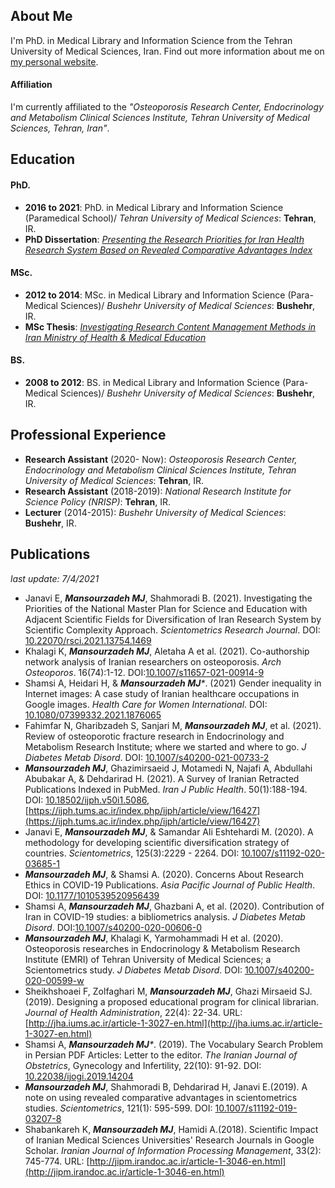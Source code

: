 ## About Me

I'm PhD. in Medical Library and Information Science from the Tehran University of Medical Sciences, Iran. Find out more information about me on [my personal website](http://www.mansourzadeh.ir).

#### Affiliation

I'm currently affiliated to the *"Osteoporosis Research Center, Endocrinology and Metabolism Clinical Sciences Institute, Tehran University of Medical Sciences, Tehran, Iran"*.

## Education
#### PhD.
- **2016 to 2021**: PhD. in Medical Library and Information Science (Paramedical School)/ *Tehran University of Medical Sciences*: **Tehran**, IR.
- **PhD Dissertation**: [*Presenting the Research Priorities for Iran Health Research System Based on Revealed Comparative Advantages Index*](https://www.researchgate.net/publication/349915543_Presenting_the_Research_Priorities_for_Iran_Health_Research_System_Based_on_Revealed_Comparative_Advantages_Index)

#### MSc.
- **2012 to 2014**: MSc. in Medical Library and Information Science (Para-Medical Sciences)/ *Bushehr University of Medical Sciences*: **Bushehr**, IR.
- **MSc Thesis**: [*Investigating Research Content Management Methods in Iran Ministry of Health & Medical Education*](https://www.researchgate.net/publication/317630397_Investigating_Research_Content_Management_Methods_in_Iran_Ministry_of_Health_Medical_Education)

#### BS.
- **2008 to 2012**: BS. in Medical Library and Information Science (Para-Medical Sciences)/ *Bushehr University of Medical Sciences*: **Bushehr**, IR.

## Professional Experience
- **Research Assistant** (2020- Now): *Osteoporosis Research Center, Endocrinology and Metabolism Clinical Sciences Institute, Tehran University of Medical Sciences*: **Tehran**, IR.
- **Research Assistant** (2018-2019): *National Research Institute for Science Policy (NRISP)*: **Tehran**, IR.
- **Lecturer** (2014-2015): *Bushehr University of Medical Sciences*: **Bushehr**, IR.


## Publications
*last update: 7/4/2021*
- Janavi E, _**Mansourzadeh MJ**_, Shahmoradi B. (2021). Investigating the Priorities of the National Master Plan for Science and Education with Adjacent Scientific Fields for Diversification of Iran Research System by Scientific Complexity Approach. *Scientometrics Research Journal*. DOI: [10.22070/rsci.2021.13754.1469](http://rsci.shahed.ac.ir/article_3281.html?lang=en)
- Khalagi K, _**Mansourzadeh MJ**_, Aletaha A et al. (2021). Co-authorship network analysis of Iranian researchers on osteoporosis. *Arch Osteoporos*. 16(74):1-12. DOI:[10.1007/s11657-021-00914-9](https://doi.org/10.1007/s11657-021-00914-9)
- Shamsi A, Heidari H, & _**Mansourzadeh MJ***_. (2021) Gender inequality in Internet images: A case study of Iranian healthcare occupations in Google images. *Health Care for Women International*.  DOI: [10.1080/07399332.2021.1876065](https://doi.org/10.1080/07399332.2021.1876065)
- Fahimfar N, Gharibzadeh S, Sanjari M, _**Mansourzadeh MJ**_, et al. (2021). Review of osteoporotic fracture research in Endocrinology and Metabolism Research Institute; where we started and where to go. *J Diabetes Metab Disord*. DOI: [10.1007/s40200-021-00733-2](https://doi.org/10.1007/s40200-021-00733-2)
- _**Mansourzadeh MJ**_, Ghazimirsaeid J, Motamedi N, Najafi A, Abdullahi Abubakar A, & Dehdarirad H. (2021). A Survey of Iranian Retracted Publications Indexed in PubMed. *Iran J Public Health*. 50(1):188-194. DOI: [10.18502/ijph.v50i1.5086](http://dx.doi.org/10.18502/ijph.v50i1.5086), [https://ijph.tums.ac.ir/index.php/ijph/article/view/16427](https://ijph.tums.ac.ir/index.php/ijph/article/view/16427)
- Janavi E, _**Mansourzadeh MJ**_, & Samandar Ali Eshtehardi M. (2020). A methodology for developing scientific diversification strategy of countries. *Scientometrics*, 125(3):2229 - 2264. DOI: [10.1007/s11192-020-03685-1](https://doi.org/10.1007/s11192-020-03685-1)
- _**Mansourzadeh MJ**_, & Shamsi A. (2020). Concerns About Research Ethics in COVID-19 Publications. *Asia Pacific Journal of Public Health*. DOI: [10.1177/1010539520956439](https://doi.org/10.1177/1010539520956439)
- Shamsi A, _**Mansourzadeh MJ**_, Ghazbani A, et al.  (2020). Contribution of Iran in COVID-19 studies: a bibliometrics analysis. *J Diabetes Metab Disord*. DOI:[10.1007/s40200-020-00606-0](https://doi.org/10.1007/s40200-020-00606-0)
- _**Mansourzadeh MJ**_, Khalagi K, Yarmohammadi H et al. (2020). Osteoporosis researches in Endocrinology & Metabolism Research Institute (EMRI) of Tehran University of Medical Sciences; a Scientometrics study. *J Diabetes Metab Disord*. DOI: [10.1007/s40200-020-00599-w](https://doi.org/10.1007/s40200-020-00599-w)
- Sheikhshoaei F, Zolfaghari M, _**Mansourzadeh MJ**_, Ghazi Mirsaeid SJ. (2019). Designing a proposed educational program for clinical librarian. *Journal of Health Administration*, 22(4): 22-34. URL: [http://jha.iums.ac.ir/article-1-3027-en.html](http://jha.iums.ac.ir/article-1-3027-en.html)
- Shamsi A, _**Mansourzadeh MJ***_. (2019). The Vocabulary Search Problem in Persian PDF Articles: Letter to the editor. *The Iranian Journal of Obstetrics*, Gynecology and Infertility, 22(10): 91-92. DOI: [10.22038/ijogi.2019.14204](https://dx.doi.org/10.22038/ijogi.2019.14204)
- _**Mansourzadeh MJ**_, Shahmoradi B, Dehdarirad H, Janavi E.(2019). A note on using revealed comparative advantages in scientometrics studies. *Scientometrics*, 121(1): 595-599. DOI: [10.1007/s11192-019-03207-8](https://doi.org/10.1007/s11192-019-03207-8)
- Shabankareh K, _**Mansourzadeh MJ**_, Hamidi A.(2018). Scientific Impact of Iranian Medical Sciences Universities' Research Journals in Google Scholar. *Iranian Journal of Information Processing Management*, 33(2): 745-774. URL: [http://jipm.irandoc.ac.ir/article-1-3046-en.html](http://jipm.irandoc.ac.ir/article-1-3046-en.html)


<script async src="//static.getclicky.com/101335642.js"></script>
<noscript><p><img alt="Clicky" width="1" height="1" src="//in.getclicky.com/101335642ns.gif" /></p></noscript>
